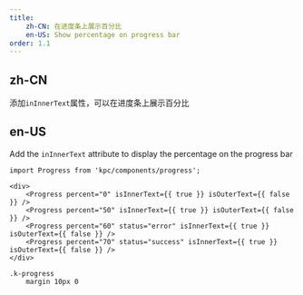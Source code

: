 ```yaml
---
title:
    zh-CN: 在进度条上展示百分比
    en-US: Show percentage on progress bar
order: 1.1
---
```


## zh-CN

添加`inInnerText`属性，可以在进度条上展示百分比

## en-US

Add the `inInnerText` attribute to display the percentage on the progress bar

```vdt
import Progress from 'kpc/components/progress';

<div>
    <Progress percent="0" isInnerText={{ true }} isOuterText={{ false }} />
    <Progress percent="50" isInnerText={{ true }} isOuterText={{ false }} />
    <Progress percent="60" status="error" isInnerText={{ true }} isOuterText={{ false }} />
    <Progress percent="70" status="success" isInnerText={{ true }} isOuterText={{ false }} />
</div>
```

```styl
.k-progress
    margin 10px 0
```

